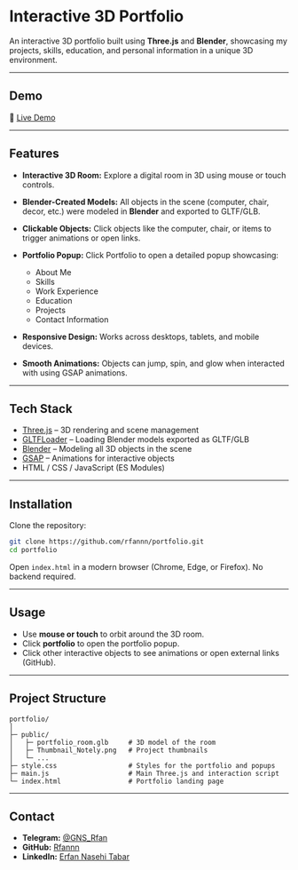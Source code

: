 # Interactive 3D Portfolio

An interactive 3D portfolio built using **Three.js** and **Blender**, showcasing my projects, skills, education, and personal information in a unique 3D environment.

---

## Demo

🔗 [Live Demo](https://rfannn.github.io/portfolio/)

---

## Features

* **Interactive 3D Room:** Explore a digital room in 3D using mouse or touch controls.
* **Blender-Created Models:** All objects in the scene (computer, chair, decor, etc.) were modeled in **Blender** and exported to GLTF/GLB.
* **Clickable Objects:** Click objects like the computer, chair, or items to trigger animations or open links.
* **Portfolio Popup:** Click Portfolio to open a detailed popup showcasing:

  * About Me
  * Skills
  * Work Experience
  * Education
  * Projects
  * Contact Information
* **Responsive Design:** Works across desktops, tablets, and mobile devices.
* **Smooth Animations:** Objects can jump, spin, and glow when interacted with using GSAP animations.

---

## Tech Stack

* [Three.js](https://threejs.org/) – 3D rendering and scene management
* [GLTFLoader](https://threejs.org/docs/#examples/en/loaders/GLTFLoader) – Loading Blender models exported as GLTF/GLB
* [Blender](https://www.blender.org/) – Modeling all 3D objects in the scene
* [GSAP](https://greensock.com/gsap/) – Animations for interactive objects
* HTML / CSS / JavaScript (ES Modules)

---

## Installation

Clone the repository:

```bash
git clone https://github.com/rfannn/portfolio.git
cd portfolio
```

Open `index.html` in a modern browser (Chrome, Edge, or Firefox). No backend required.

---

## Usage

* Use **mouse or touch** to orbit around the 3D room.
* Click **portfolio** to open the portfolio popup.
* Click other interactive objects to see animations or open external links (GitHub).

---

## Project Structure

```
portfolio/
│
├─ public/
│   ├─ portfolio_room.glb     # 3D model of the room
│   ├─ Thumbnail_Notely.png   # Project thumbnails
│   └─ ...
├─ style.css                  # Styles for the portfolio and popups
├─ main.js                    # Main Three.js and interaction script
└─ index.html                 # Portfolio landing page
```

---

## Contact

* **Telegram:** [@GNS\_Rfan](https://t.me/gns_rfan)
* **GitHub:** [Rfannn](https://github.com/rfannn)
* **LinkedIn:** [Erfan Nasehi Tabar](https://www.linkedin.com/in/erfan-nasehi-tabar-b35ab1325/)
